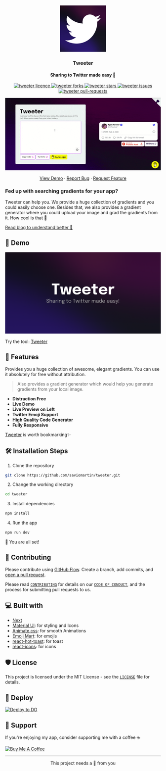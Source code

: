 <p align="center">
  <a href="https://tweeterapp.now.sh/">
    <img alt="Tweeter" src="public/assets/logo.png" width="150" height="150" />
  </a>
</p>
<h3 align="center">Tweeter</h1>
<h4 align="center">Sharing to Twitter made easy 👀</h4>

<p align="center">
<a href="https://github.com/saviomartin/tweeter/blob/master/LICENSE" target="blank">
<img src="https://img.shields.io/github/license/saviomartin/tweeter?style=flat-square" alt="tweeter licence" />
</a>
<a href="https://github.com/saviomartin/tweeter/fork" target="blank">
<img src="https://img.shields.io/github/forks/saviomartin/tweeter?style=flat-square" alt="tweeter forks"/>
</a>
<a href="https://github.com/saviomartin/tweeter/stargazers" target="blank">
<img src="https://img.shields.io/github/stars/saviomartin/tweeter?style=flat-square" alt="tweeter stars"/>
</a>
<a href="https://github.com/saviomartin/tweeter/issues" target="blank">
<img src="https://img.shields.io/github/issues/saviomartin/tweeter?style=flat-square" alt="tweeter issues"/>
</a>
<a href="https://github.com/saviomartin/tweeter/pulls" target="blank">
<img src="https://img.shields.io/github/issues-pr/saviomartin/tweeter?style=flat-square" alt="tweeter pull-requests"/>
</a>

</p>

<p align="center"><img src="public/assets/app.gif" alt="tweeter gif" /></p>

<p align="center">
    <a href="https://tweeterapp.now.sh/" target="blank">View Demo</a>
    ·
    <a href="https://github.com/saviomartin/tweeter/issues/new/choose">Report Bug</a>
    ·
    <a href="https://github.com/saviomartin/tweeter/issues/new/choose">Request Feature</a>
</p>

### Fed up with searching gradients for your app?

Tweeter can help you. We provide a huge collection of gradients and you could easily choose one. Besides that, we also provides a gradient generator where you could upload your image and grad the gradients from it. How cool is that 🙌

[Read blog to understand better 📖](https://savio.xyz/introducing-gradient-king-never-again-run-out-of-gradients)

## 🚀 Demo

<a href="https://tweeterapp.now.sh/" target="blank">
<img src="public/assets/banner.png" />
</a>

Try the tool: [Tweeter](https://tweeterapp.now.sh/)

## 🧐 Features

Provides you a huge collection of awesome, elegant gradients. You can use it absolutely for free without attribution.

> Also provides a gradient generator which would help you generate gradients from your local image.

- **Distraction Free**
- **Live Demo**
- **Live Preview on Left**
- **Twitter Emoji Support**
- **High Quality Code Generator**
- **Fully Responsive**

[Tweeter](https://tweeterapp.now.sh/) is worth bookmarking✨️

## 🛠️ Installation Steps

1. Clone the repository

```bash
git clone https://github.com/saviomartin/tweeter.git
```

2. Change the working directory

```bash
cd tweeter
```

3. Install dependencies

```bash
npm install
```

4. Run the app

```bash
npm run dev
```

🌟 You are all set!

## 🍰 Contributing

Please contribute using [GitHub Flow](https://guides.github.com/introduction/flow). Create a branch, add commits, and [open a pull request](https://github.com/saviomartin/tweeter/compare).

Please read [`CONTRIBUTING`](CONTRIBUTING.md) for details on our [`CODE OF CONDUCT`](CODE_OF_CONDUCT.md), and the process for submitting pull requests to us.

## 💻 Built with

- [Next](https://nextjs.org/)
- [Material UI](http://material-ui.com/): for styling and Icons
- [Animate.css](https://animate.style/): for smooth Animations
- [Emoji Mart](https://www.npmjs.com/package/emoji-mart): for emojis
- [react-hot-toast](https://react-hot-toast.com/): for toast
- [react-icons](https://react-icons.github.io/react-icons/): for icons

## 🛡️ License

This project is licensed under the MIT License - see the [`LICENSE`](LICENSE) file for details.

## 🦄 Deploy

[![Deploy to DO](https://www.deploytodo.com/do-btn-blue.svg)](https://cloud.digitalocean.com/apps/new?repo=https://github.com/saviomartin/tweeter)

## 🙏 Support

If you're enjoying my app, consider supporting me with a coffee ☕️

<a href="https://buymeacoffee.com/saviomartin" title="Buy Me A Coffee" >
<img src="https://cdn.buymeacoffee.com/buttons/v2/default-yellow.png" alt="Buy Me A Coffee" height="60" />
</a>

<hr>
<p align="center">
This project needs a 🌟 from you
</p>
